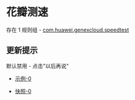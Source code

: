 # 花瓣测速

存在 1 规则组 - [com.huawei.genexcloud.speedtest](/src/apps/com.huawei.genexcloud.speedtest.ts)

## 更新提示

默认禁用 - 点击"以后再说"

- [示例-0](https://m.gkd.li/57941037/03083d39-1d4c-4af7-8ba1-77201b2a87f2)

- [快照-0](https://i.gkd.li/i/14061490)
